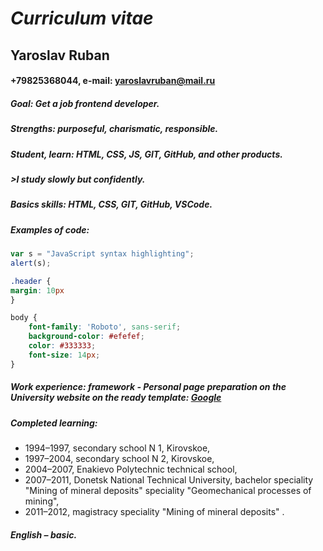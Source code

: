 # _Curriculum vitae_
## Yaroslav Ruban
#### +79825368044, e-mail: yaroslavruban@mail.ru
##### Goal: Get a job frontend developer.
##### Strengths: purposeful, charismatic, responsible.
##### Student, learn: HTML, CSS, JS, GIT, GitHub, and other products.
##### >I study slowly but confidently.
##### Basics skills: HTML, CSS, GIT, GitHub, VSCode.
##### Examples of code:
```javascript
var s = "JavaScript syntax highlighting";
alert(s);
``````
```css
.header {
margin: 10px
}
```

```css
body {
    font-family: 'Roboto', sans-serif;
    background-color: #efefef;
    color: #333333;
    font-size: 14px;
}
```
##### Work experience: framework - Personal page preparation on the University website on the ready template: [Google](https://masters.donntu.org/2012/igg/ruban/indexe.htm)
##### __Completed learning:__ 
* 1994–1997, secondary school N 1, Kirovskoe,
* 1997–2004, secondary school N 2, Kirovskoe,
* 2004–2007, Enakievo Polytechnic technical school,
* 2007–2011, Donetsk National Technical University, bachelor speciality "Mining of mineral deposits" speciality "Geomechanical processes of mining",
* 2011–2012, magistracy speciality "Mining of mineral deposits" .
##### English – basic. 
